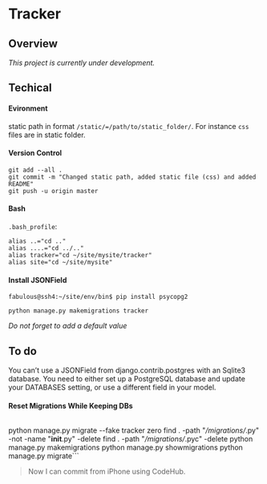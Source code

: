 # Tracker
## Overview
*This project is currently under development.*
## Techical
#### Evironment
static path in format ```/static/=/path/to/static_folder/```. For instance ```css``` files are in static folder.
#### Version Control
```
git add --all .                                                                                                                      
git commit -m "Changed static path, added static file (css) and added README"                                                        
git push -u origin master
```

#### Bash

```.bash_profile```:

```
alias ..="cd .."                                                                                                                            
alias ....="cd ../.."                                                                                                                       
alias tracker="cd ~/site/mysite/tracker"                                                                                                    
alias site="cd ~/site/mysite"
```

#### Install JSONField

```fabulous@ssh4:~/site/env/bin$ pip install psycopg2```

```python manage.py makemigrations tracker```

*Do not forget to add a default value*



## To do

You can’t use a JSONField from django.contrib.postgres with an Sqlite3 database. You need to either set up a PostgreSQL database and update 
your DATABASES setting, or use a different field in your model. 


 #### Reset Migrations While Keeping DBs                                                                                                   
> ```                                                                                                                                       
python manage.py migrate --fake tracker zero
find . -path "*/migrations/*.py" -not -name "__init__.py" -delete
find . -path "*/migrations/*.pyc" -delete
python manage.py makemigrations
python manage.py showmigrations
python manage.py migrate```

> Now I can commit from iPhone using CodeHub.
